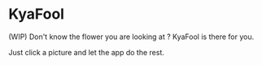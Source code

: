 # KyaFool


(WIP) Don't know the flower you are looking at ? KyaFool is there for you.

Just click a picture and let the app do the rest.
